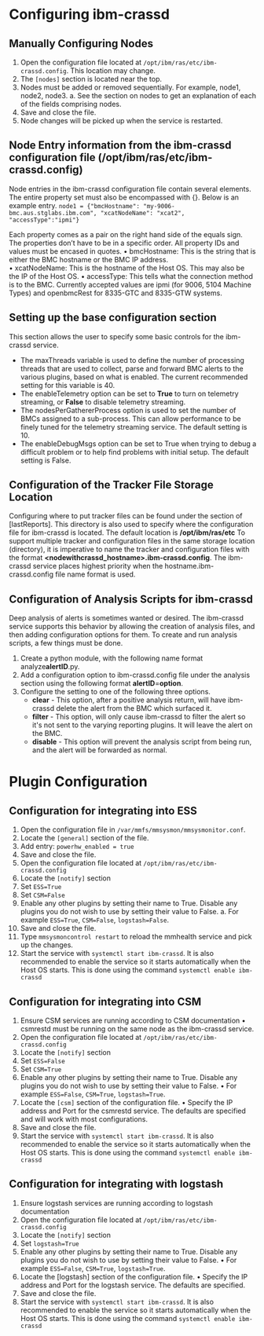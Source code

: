 # Configuring ibm-crassd
## Manually Configuring Nodes
1.	Open the configuration file located at `/opt/ibm/ras/etc/ibm-crassd.config`. This location may change. 
2.	The `[nodes]` section is located near the top.
3.	Nodes must be added or removed sequentially. For example, node1, node2, node3. 
  a.	See the section on nodes to get an explanation of each of the fields comprising nodes. 
4.	Save and close the file. 
5.	Node changes will be picked up when the service is restarted.
## Node Entry information from the ibm-crassd configuration file (/opt/ibm/ras/etc/ibm-crassd.config) 
Node entries in the ibm-crassd configuration file contain several elements. The entire property set must also be encompassed with {}. Below is an example entry.
`node1 = {"bmcHostname": "my-9006-bmc.aus.stglabs.ibm.com", "xcatNodeName": "xcat2", "accessType":"ipmi"}`

Each property comes as a pair on the right hand side of the equals sign. The properties don’t have to be in a specific order. All property IDs and values must be encased in quotes. 
•	bmcHostname: This is the string that is either the BMC hostname or the BMC IP address.  
•	xcatNodeName: This is the hostname of the Host OS. This may also be the IP of the Host OS. 
•	accessType: This tells what the connection method is to the BMC. Currently accepted values are ipmi (for 9006, 5104 Machine Types) and openbmcRest for 8335-GTC and 8335-GTW systems. 
## Setting up the base configuration section
This section allows the user to specify some basic controls for the ibm-crassd service. 
- The maxThreads variable is used to define the number of processing threads that are used to collect, parse and forward BMC alerts to the various plugins, based on what is enabled. The current recommended setting for this variable is 40. 
- The enableTelemetry option can be set to **True** to turn on telemetry streaming, or **False** to disable telemetry streaming.
- The nodesPerGathererProcess option is used to set the number of BMCs assigned to a sub-process. This can allow performance to be finely tuned for the telemetry streaming service. The default setting is 10. 
- The enableDebugMsgs option can be set to True when trying to debug a difficult problem or to help find problems with initial setup. The default setting is False. 

## Configuration of the Tracker File Storage Location
Configuring where to put tracker files can be found under the section of [lastReports]. This directory is also used to specify where the configuration file for ibm-crassd is located. The default location is **/opt/ibm/ras/etc**
To support multiple tracker and configuration files in the same storage location (directory), it is imperative to name the tracker and configuration files with the format **<nodewithcrassd_hostname>.ibm-crassd.config**. The ibm-crassd service places highest priority when the hostname.ibm-crassd.config file name format is used.

## Configuration of Analysis Scripts for ibm-crassd
Deep analysis of alerts is sometimes wanted or desired. The ibm-crassd service supports this behavior by allowing the creation of analysis files, and then adding configuration options for them.
To create and run analysis scripts, a few things must be done. 
1. Create a python module, with the following name format analyze**alertID**.py.
2. Add a configuration option to ibm-crassd.config file under the analysis section using the following format **alertID**=**option**. 
3. Configure the setting to one of the following three options.
	- **clear** - This option, after a positive analysis return, will have ibm-crassd delete the alert from the BMC which surfaced it. 
	- **filter** - This option, will only cause ibm-crassd to filter the alert so it's not sent to the varying reporting plugins. It will leave the alert on the BMC. 
	- **disable** - This option will prevent the analysis script from being run, and the alert will be forwarded as normal. 
# Plugin Configuration
## Configuration for integrating into ESS
1.	Open the configuration file in `/var/mmfs/mmsysmon/mmsysmonitor.conf`.
2.	Locate the `[general]` section of the file.
3.	Add entry: `powerhw_enabled = true`
4.	Save and close the file. 
5.	Open the configuration file located at `/opt/ibm/ras/etc/ibm-crassd.config`
6.	Locate the `[notify]` section
7.	Set `ESS=True`
8.	Set `CSM=False`
9.	Enable any other plugins by setting their name to True. Disable any plugins you do not wish to use by setting their value to False.
a.	For example `ESS=True`, `CSM=False`, `logstash=False`. 
10.	Save and close the file.
11.	Type `mmsysmoncontrol restart` to reload the mmhealth service and pick up the changes. 
12.	Start the service with `systemctl start ibm-crassd`. It is also recommended to enable the service so it starts automatically when the Host OS starts. This is done using the command `systemctl enable ibm-crassd`
## Configuration for integrating into CSM
1.	Ensure CSM services are running according to CSM documentation
•	csmrestd must be running on the same node as the ibm-crassd service.
2.	Open the configuration file located at `/opt/ibm/ras/etc/ibm-crassd.config`
3.	Locate the `[notify]` section
4.	Set `ESS=False`
5.	Set `CSM=True`
6.	Enable any other plugins by setting their name to True. Disable any plugins you do not wish to use by setting their value to False.
•	For example `ESS=False`, `CSM=True`, `logstash=True`. 
7.	Locate the `[csm]` section of the configuration file. 
•	Specify the IP address and Port for the csmrestd service. The defaults are specified and will work with most configurations.  
8.	Save and close the file. 
9.	Start the service with `systemctl start ibm-crassd`. It is also recommended to enable the service so it starts automatically when the Host OS starts. This is done using the command `systemctl enable ibm-crassd`

## Configuration for integrating with logstash
1.	Ensure logstash services are running according to logstash documentation
2.	Open the configuration file located at `/opt/ibm/ras/etc/ibm-crassd.config`
3.	Locate the `[notify]` section
4.	Set `logstash=True`
5.	Enable any other plugins by setting their name to True. Disable any plugins you do not wish to use by setting their value to False.
•	For example `ESS=False`, `CSM=True`, `logstash=True`. 
6.	Locate the [logstash] section of the configuration file. 
•	Specify the IP address and Port for the logstash service. The defaults are specified. 
7.	Save and close the file. 
8.	Start the service with `systemctl start ibm-crassd`. It is also recommended to enable the service so it starts automatically when the Host OS starts. This is done using the command `systemctl enable ibm-crassd`



